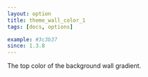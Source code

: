 ```yaml
---
layout: option
title: theme_wall_color_1
tags: [docs, options]

example: #3c3b37
since: 1.3.8
---
```


The top color of the background wall gradient.
